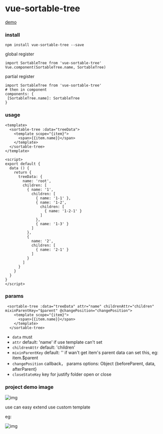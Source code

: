 # vue-sortable-tree

[demo](http://examples.itrydo.com/vue-sortable-tree/dist/index.html)

### install
```
npm install vue-sortable-tree --save
```
global register
```
import SortableTree from 'vue-sortable-tree'
Vue.component(SortableTree.name, SortableTree)
```

partial register
```
import SortableTree from 'vue-sortable-tree'
# then in component
components: {
 [SortableTree.name]: SortableTree
}
```
### usage
```
<template>
  <sortable-tree :data="treeData">
    <template scope="{item}">
      <span>{{item.name}}</span>
    </template>
  </sortable-tree>
</template>

<script>
export default {
  data () {
    return {
      treeData: {
        name: 'root',
        children: [
          { name: '1',
            children: [
              { name: '1-1' },
              { name: '1-2',
                children: [
                  { name: '1-2-1' }
                ]
              },
              { name: '1-3' }
            ]
          },
          {
            name: '2',
            children: [
              { name: '2-1' }
            ]
          }
        ]
      }
    }
  }
}
</script>
```

### params
```
 <sortable-tree :data="treeData" attr="name" childrenAttr="children" mixinParentKey="$parent" @changePosition="changePosition">
    <template scope="{item}">
      <span>{{item.name}}</span>
    </template>
  </sortable-tree>
```

* `data`  must
* `attr`  default: 'name'  if use template can't set
* `childrenAttr`  default: 'children'
* `mixinParentKey` default: '' if wan't get item's parent data can set this, eg: item.$parent
* `changePosition` callback， params options: Object {beforeParent, data, afterParent}
* `closeStateKey`  key for justify folder open or close


### project demo image
![img](https://github.com/wuyuedefeng/vue-sortable-tree/blob/master/example/src/assets/tree.png)

use can easy extend use custom template

eg:

![img](https://github.com/wuyuedefeng/vue-sortable-tree/blob/master/example/src/assets/tree-ext.png)

